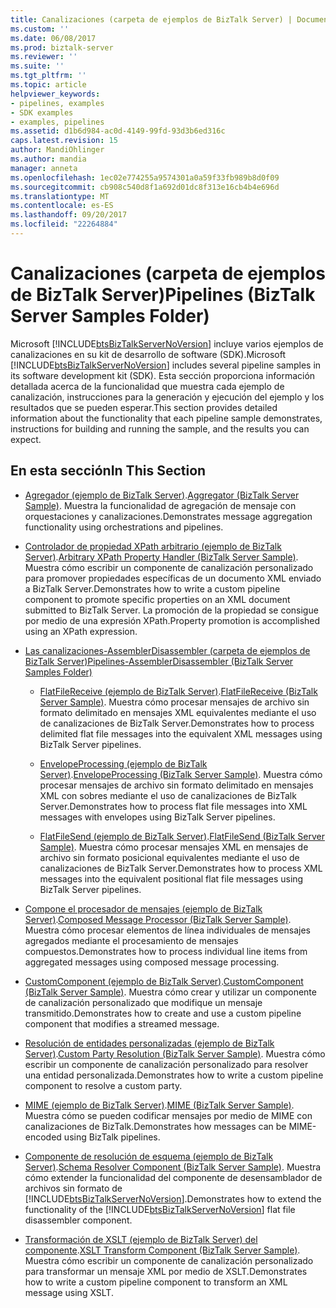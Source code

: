 ```yaml
---
title: Canalizaciones (carpeta de ejemplos de BizTalk Server) | Documentos de Microsoft
ms.custom: ''
ms.date: 06/08/2017
ms.prod: biztalk-server
ms.reviewer: ''
ms.suite: ''
ms.tgt_pltfrm: ''
ms.topic: article
helpviewer_keywords:
- pipelines, examples
- SDK examples
- examples, pipelines
ms.assetid: d1b6d984-ac0d-4149-99fd-93d3b6ed316c
caps.latest.revision: 15
author: MandiOhlinger
ms.author: mandia
manager: anneta
ms.openlocfilehash: 1ec02e774255a9574301a0a59f33fb989b8d0f09
ms.sourcegitcommit: cb908c540d8f1a692d01dc8f313e16cb4b4e696d
ms.translationtype: MT
ms.contentlocale: es-ES
ms.lasthandoff: 09/20/2017
ms.locfileid: "22264884"
---
```

# <a name="pipelines-biztalk-server-samples-folder"></a><span data-ttu-id="8ee1d-102">Canalizaciones (carpeta de ejemplos de BizTalk Server)</span><span class="sxs-lookup"><span data-stu-id="8ee1d-102">Pipelines (BizTalk Server Samples Folder)</span></span>
<span data-ttu-id="8ee1d-103">Microsoft [!INCLUDE[btsBizTalkServerNoVersion](../includes/btsbiztalkservernoversion-md.md)] incluye varios ejemplos de canalizaciones en su kit de desarrollo de software (SDK).</span><span class="sxs-lookup"><span data-stu-id="8ee1d-103">Microsoft [!INCLUDE[btsBizTalkServerNoVersion](../includes/btsbiztalkservernoversion-md.md)] includes several pipeline samples in its software development kit (SDK).</span></span> <span data-ttu-id="8ee1d-104">Esta sección proporciona información detallada acerca de la funcionalidad que muestra cada ejemplo de canalización, instrucciones para la generación y ejecución del ejemplo y los resultados que se pueden esperar.</span><span class="sxs-lookup"><span data-stu-id="8ee1d-104">This section provides detailed information about the functionality that each pipeline sample demonstrates, instructions for building and running the sample, and the results you can expect.</span></span>  
  
## <a name="in-this-section"></a><span data-ttu-id="8ee1d-105">En esta sección</span><span class="sxs-lookup"><span data-stu-id="8ee1d-105">In This Section</span></span>  
  
-   <span data-ttu-id="8ee1d-106">[Agregador (ejemplo de BizTalk Server)](../core/aggregator-biztalk-server-sample.md).</span><span class="sxs-lookup"><span data-stu-id="8ee1d-106">[Aggregator (BizTalk Server Sample)](../core/aggregator-biztalk-server-sample.md).</span></span> <span data-ttu-id="8ee1d-107">Muestra la funcionalidad de agregación de mensaje con orquestaciones y canalizaciones.</span><span class="sxs-lookup"><span data-stu-id="8ee1d-107">Demonstrates message aggregation functionality using orchestrations and pipelines.</span></span>  
  
-   <span data-ttu-id="8ee1d-108">[Controlador de propiedad XPath arbitrario (ejemplo de BizTalk Server)](../core/arbitrary-xpath-property-handler-biztalk-server-sample.md).</span><span class="sxs-lookup"><span data-stu-id="8ee1d-108">[Arbitrary XPath Property Handler (BizTalk Server Sample)](../core/arbitrary-xpath-property-handler-biztalk-server-sample.md).</span></span> <span data-ttu-id="8ee1d-109">Muestra cómo escribir un componente de canalización personalizado para promover propiedades específicas de un documento XML enviado a BizTalk Server.</span><span class="sxs-lookup"><span data-stu-id="8ee1d-109">Demonstrates how to write a custom pipeline component to promote specific properties on an XML document submitted to BizTalk Server.</span></span> <span data-ttu-id="8ee1d-110">La promoción de la propiedad se consigue por medio de una expresión XPath.</span><span class="sxs-lookup"><span data-stu-id="8ee1d-110">Property promotion is accomplished using an XPath expression.</span></span>  
  
-   [<span data-ttu-id="8ee1d-111">Las canalizaciones-AssemblerDisassembler (carpeta de ejemplos de BizTalk Server)</span><span class="sxs-lookup"><span data-stu-id="8ee1d-111">Pipelines-AssemblerDisassembler (BizTalk Server Samples Folder)</span></span>](../core/pipelines-assemblerdisassembler-biztalk-server-samples-folder.md)  
  
    -   <span data-ttu-id="8ee1d-112">[FlatFileReceive (ejemplo de BizTalk Server)](../core/flatfilereceive-biztalk-server-sample.md).</span><span class="sxs-lookup"><span data-stu-id="8ee1d-112">[FlatFileReceive (BizTalk Server Sample)](../core/flatfilereceive-biztalk-server-sample.md).</span></span> <span data-ttu-id="8ee1d-113">Muestra cómo procesar mensajes de archivo sin formato delimitado en mensajes XML equivalentes mediante el uso de canalizaciones de BizTalk Server.</span><span class="sxs-lookup"><span data-stu-id="8ee1d-113">Demonstrates how to process delimited flat file messages into the equivalent XML messages using BizTalk Server pipelines.</span></span>  
  
    -   <span data-ttu-id="8ee1d-114">[EnvelopeProcessing (ejemplo de BizTalk Server)](../core/envelopeprocessing-biztalk-server-sample.md).</span><span class="sxs-lookup"><span data-stu-id="8ee1d-114">[EnvelopeProcessing (BizTalk Server Sample)](../core/envelopeprocessing-biztalk-server-sample.md).</span></span> <span data-ttu-id="8ee1d-115">Muestra cómo procesar mensajes de archivo sin formato delimitado en mensajes XML con sobres mediante el uso de canalizaciones de BizTalk Server.</span><span class="sxs-lookup"><span data-stu-id="8ee1d-115">Demonstrates how to process flat file messages into XML messages with envelopes using BizTalk Server pipelines.</span></span>  
  
    -   <span data-ttu-id="8ee1d-116">[FlatFileSend (ejemplo de BizTalk Server)](../core/flatfilesend-biztalk-server-sample.md).</span><span class="sxs-lookup"><span data-stu-id="8ee1d-116">[FlatFileSend (BizTalk Server Sample)](../core/flatfilesend-biztalk-server-sample.md).</span></span> <span data-ttu-id="8ee1d-117">Muestra cómo procesar mensajes XML en mensajes de archivo sin formato posicional equivalentes mediante el uso de canalizaciones de BizTalk Server.</span><span class="sxs-lookup"><span data-stu-id="8ee1d-117">Demonstrates how to process XML messages into the equivalent positional flat file messages using BizTalk Server pipelines.</span></span>  
  
-   <span data-ttu-id="8ee1d-118">[Compone el procesador de mensajes (ejemplo de BizTalk Server)](../core/composed-message-processor-biztalk-server-sample.md).</span><span class="sxs-lookup"><span data-stu-id="8ee1d-118">[Composed Message Processor (BizTalk Server Sample)](../core/composed-message-processor-biztalk-server-sample.md).</span></span> <span data-ttu-id="8ee1d-119">Muestra cómo procesar elementos de línea individuales de mensajes agregados mediante el procesamiento de mensajes compuestos.</span><span class="sxs-lookup"><span data-stu-id="8ee1d-119">Demonstrates how to process individual line items from aggregated messages using composed message processing.</span></span>  
  
-   <span data-ttu-id="8ee1d-120">[CustomComponent (ejemplo de BizTalk Server)](../core/customcomponent-biztalk-server-sample.md).</span><span class="sxs-lookup"><span data-stu-id="8ee1d-120">[CustomComponent (BizTalk Server Sample)](../core/customcomponent-biztalk-server-sample.md).</span></span> <span data-ttu-id="8ee1d-121">Muestra cómo crear y utilizar un componente de canalización personalizado que modifique un mensaje transmitido.</span><span class="sxs-lookup"><span data-stu-id="8ee1d-121">Demonstrates how to create and use a custom pipeline component that modifies a streamed message.</span></span>  
  
-   <span data-ttu-id="8ee1d-122">[Resolución de entidades personalizadas (ejemplo de BizTalk Server)](../core/custom-party-resolution-biztalk-server-sample.md).</span><span class="sxs-lookup"><span data-stu-id="8ee1d-122">[Custom Party Resolution (BizTalk Server Sample)](../core/custom-party-resolution-biztalk-server-sample.md).</span></span> <span data-ttu-id="8ee1d-123">Muestra cómo escribir un componente de canalización personalizado para resolver una entidad personalizada.</span><span class="sxs-lookup"><span data-stu-id="8ee1d-123">Demonstrates how to write a custom pipeline component to resolve a custom party.</span></span>  
  
-   <span data-ttu-id="8ee1d-124">[MIME (ejemplo de BizTalk Server)](../core/mime-biztalk-server-sample.md).</span><span class="sxs-lookup"><span data-stu-id="8ee1d-124">[MIME (BizTalk Server Sample)](../core/mime-biztalk-server-sample.md).</span></span> <span data-ttu-id="8ee1d-125">Muestra cómo se pueden codificar mensajes por medio de MIME con canalizaciones de BizTalk.</span><span class="sxs-lookup"><span data-stu-id="8ee1d-125">Demonstrates how messages can be MIME-encoded using BizTalk pipelines.</span></span>  
  
-   <span data-ttu-id="8ee1d-126">[Componente de resolución de esquema (ejemplo de BizTalk Server)](../core/schema-resolver-component-biztalk-server-sample.md).</span><span class="sxs-lookup"><span data-stu-id="8ee1d-126">[Schema Resolver Component (BizTalk Server Sample)](../core/schema-resolver-component-biztalk-server-sample.md).</span></span> <span data-ttu-id="8ee1d-127">Muestra cómo extender la funcionalidad del componente de desensamblador de archivos sin formato de [!INCLUDE[btsBizTalkServerNoVersion](../includes/btsbiztalkservernoversion-md.md)].</span><span class="sxs-lookup"><span data-stu-id="8ee1d-127">Demonstrates how to extend the functionality of the [!INCLUDE[btsBizTalkServerNoVersion](../includes/btsbiztalkservernoversion-md.md)] flat file disassembler component.</span></span>  
  
-   <span data-ttu-id="8ee1d-128">[Transformación de XSLT (ejemplo de BizTalk Server) del componente](../core/xslt-transform-component-biztalk-server-sample.md).</span><span class="sxs-lookup"><span data-stu-id="8ee1d-128">[XSLT Transform Component (BizTalk Server Sample)](../core/xslt-transform-component-biztalk-server-sample.md).</span></span> <span data-ttu-id="8ee1d-129">Muestra cómo escribir un componente de canalización personalizado para transformar un mensaje XML por medio de XSLT.</span><span class="sxs-lookup"><span data-stu-id="8ee1d-129">Demonstrates how to write a custom pipeline component to transform an XML message using XSLT.</span></span>